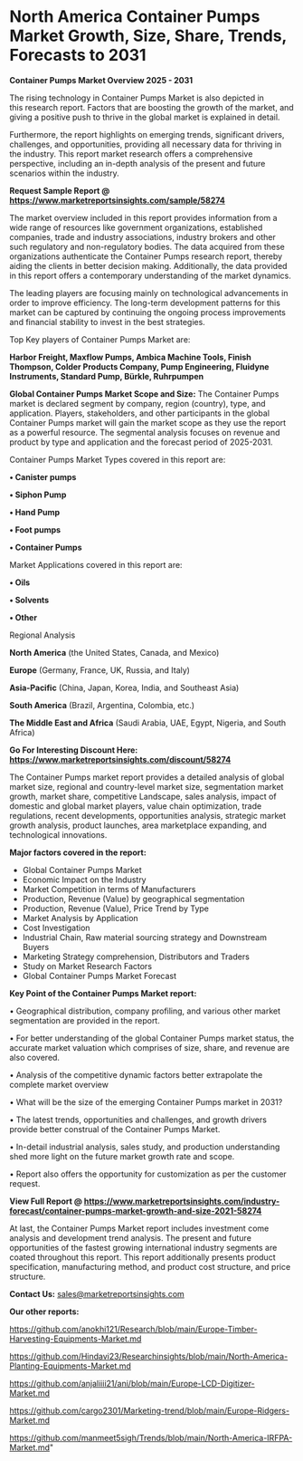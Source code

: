  # North America Container Pumps Market Growth, Size, Share, Trends, Forecasts to 2031

<Strong> Container Pumps Market Overview 2025 - 2031</strong>

The rising technology in Container Pumps Market is also depicted in this research report. Factors that are boosting the growth of the market, and giving a positive push to thrive in the global market is explained in detail.

Furthermore, the report highlights on emerging trends, significant drivers, challenges, and opportunities, providing all necessary data for thriving in the industry. This report market research offers a comprehensive perspective, including an in-depth analysis of the present and future scenarios within the industry.

<strong>Request Sample Report @ <a href=https://www.marketreportsinsights.com/sample/58274>https://www.marketreportsinsights.com/sample/58274</a></strong>

The market overview included in this report provides information from a wide range of resources like government organizations, established companies, trade and industry associations, industry brokers and other such regulatory and non-regulatory bodies. The data acquired from these organizations authenticate the Container Pumps research report, thereby aiding the clients in better decision making. Additionally, the data provided in this report offers a contemporary understanding of the market dynamics.

The leading players are focusing mainly on technological advancements in order to improve efficiency. The long-term development patterns for this market can be captured by continuing the ongoing process improvements and financial stability to invest in the best strategies.

Top Key players of Container Pumps Market are:

<strong>Harbor Freight, Maxflow Pumps, Ambica Machine Tools, Finish Thompson, Colder Products Company, Pump Engineering, Fluidyne Instruments, Standard Pump, Bürkle, Ruhrpumpen</strong>

<strong><b>Global Container Pumps Market Scope and Size:</b></strong>
The Container Pumps market is declared segment by company, region (country), type, and application. Players, stakeholders, and other participants in the global Container Pumps market will gain the market scope as they use the report as a powerful resource. The segmental analysis focuses on revenue and product by type and application and the forecast period of 2025-2031.

Container Pumps Market Types covered in this report are:

<strong>• Canister pumps

• Siphon Pump

• Hand Pump

• Foot pumps

• Container Pumps</strong>

Market Applications covered in this report are:

<strong>• Oils

• Solvents

• Other</strong> 

Regional Analysis

<strong>North America</strong> (the United States, Canada, and Mexico)

<strong>Europe</strong> (Germany, France, UK, Russia, and Italy)

<strong>Asia-Pacific</strong> (China, Japan, Korea, India, and Southeast Asia)

<strong>South America</strong> (Brazil, Argentina, Colombia, etc.)

<strong>The Middle East and Africa</strong> (Saudi Arabia, UAE, Egypt, Nigeria, and South Africa)

<strong>Go For Interesting Discount Here: <a href=https://www.marketreportsinsights.com/discount/58274>https://www.marketreportsinsights.com/discount/58274</a></strong>

The Container Pumps market report provides a detailed analysis of global market size, regional and country-level market size, segmentation market growth, market share, competitive Landscape, sales analysis, impact of domestic and global market players, value chain optimization, trade regulations, recent developments, opportunities analysis, strategic market growth analysis, product launches, area marketplace expanding, and technological innovations.

<strong><b>Major factors covered in the report:</b></strong>
<ul>
  <li>Global Container Pumps Market </li>
  <li>Economic Impact on the Industry</li>
  <li>Market Competition in terms of Manufacturers</li>
  <li>Production, Revenue (Value) by geographical segmentation</li>
  <li>Production, Revenue (Value), Price Trend by Type</li>
  <li>Market Analysis by Application</li>
  <li>Cost Investigation</li>
  <li>Industrial Chain, Raw material sourcing strategy and Downstream Buyers</li>
  <li>Marketing Strategy comprehension, Distributors and Traders</li>
  <li>Study on Market Research Factors</li>
  <li>Global Container Pumps Market Forecast</li>
</ul>

<strong><b>Key Point of the Container Pumps Market report:</b></strong>

• Geographical distribution, company profiling, and various other market segmentation are provided in the report.

• For better understanding of the global Container Pumps market status, the accurate market valuation which comprises of size, share, and revenue are also covered.

• Analysis of the competitive dynamic factors better extrapolate the complete market overview

• What will be the size of the emerging Container Pumps market in 2031?

• The latest trends, opportunities and challenges, and growth drivers provide better construal of the Container Pumps Market.

• In-detail industrial analysis, sales study, and production understanding shed more light on the future market growth rate and scope.

• Report also offers the opportunity for customization as per the customer request.

<strong><b>View Full Report @ <a href=https://www.marketreportsinsights.com/industry-forecast/container-pumps-market-growth-and-size-2021-58274>https://www.marketreportsinsights.com/industry-forecast/container-pumps-market-growth-and-size-2021-58274</a></b></strong>


At last, the Container Pumps Market report includes investment come analysis and development trend analysis. The present and future opportunities of the fastest growing international industry segments are coated throughout this report. This report additionally presents product specification, manufacturing method, and product cost structure, and price structure.

<strong>Contact Us:</strong>
sales@marketreportsinsights.com

<strong>Our other reports:</strong>

<a href=https://github.com/anokhi121/Research/blob/main/Europe-Timber-Harvesting-Equipments-Market.md>https://github.com/anokhi121/Research/blob/main/Europe-Timber-Harvesting-Equipments-Market.md</a>

<a href=https://github.com/Hindavi23/Researchinsights/blob/main/North-America-Planting-Equipments-Market.md>https://github.com/Hindavi23/Researchinsights/blob/main/North-America-Planting-Equipments-Market.md</a>

<a href=https://github.com/anjaliiii21/ani/blob/main/Europe-LCD-Digitizer-Market.md>https://github.com/anjaliiii21/ani/blob/main/Europe-LCD-Digitizer-Market.md</a>

<a href=https://github.com/cargo2301/Marketing-trend/blob/main/Europe-Ridgers-Market.md>https://github.com/cargo2301/Marketing-trend/blob/main/Europe-Ridgers-Market.md</a>

<a href=https://github.com/manmeet5sigh/Trends/blob/main/North-America-IRFPA-Market.md>https://github.com/manmeet5sigh/Trends/blob/main/North-America-IRFPA-Market.md</a>"
